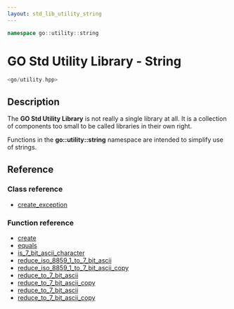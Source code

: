 ```yaml
---
layout: std_lib_utility_string
---
```


```c++
namespace go::utility::string
```

# GO Std Utility Library - String

```c++
<go/utility.hpp>
```

## Description

The **GO Std Utility Library** is not really a single library at all. It is a collection
of components too small to be called libraries in their own right.

Functions in the **go\::utility\::string** namespace are intended to simplify use of
strings.

## Reference

### Class reference

* [create_exception](./class_create_exception.html)

### Function reference

* [create](./function_template_create.html)
* [equals](./function_template_equals.html)
* [is_7_bit_ascii_character](./function_template_is_7_bit_ascii_character.html)
* [reduce_iso_8859_1_to_7_bit_ascii](./function_template_reduce_iso_8859_1_to_7_bit_ascii.html)
* [reduce_iso_8859_1_to_7_bit_ascii_copy](./function_template_reduce_iso_8859_1_to_7_bit_ascii_copy.html)
* [reduce_to_7_bit_ascii](./function_template_reduce_to_7_bit_ascii.html)
* [reduce_to_7_bit_ascii_copy](./function_template_reduce_to_7_bit_ascii_copy.html)
* [reduce_to_7_bit_ascii](./function_template_reduce_to_7_bit_ascii.html)
* [reduce_to_7_bit_ascii_copy](./function_template_reduce_to_7_bit_ascii_copy.html)
